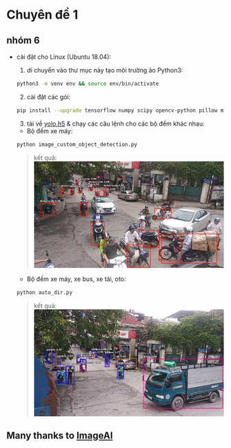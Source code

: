 Chuyên đề 1
======

nhóm 6
-----

+ cài đặt cho Linux (Ubuntu 18.04): 
    1. di chuyển vào thư mục này tạo môi trường ảo Python3:
    ```bash
    python3 -m venv env && source env/bin/activate
    ```
    2. cài đặt các gói:
    ```bash
    pip install --upgrade tensorflow numpy scipy opencv-python pillow matplotlib h5py keras https://github.com/OlafenwaMoses/ImageAI/releases/download/2.0.2/imageai-2.0.2-py3-none-any.whl
    ```
    3. tải về [yolo.h5](https://github.com/OlafenwaMoses/ImageAI/releases/download/1.0/yolo.h5) & chạy các câu lệnh cho các bộ đếm khác nhau:
    - Bộ đếm xe máy: 
    ```bash
    python image_custom_object_detection.py
    ```
    
    > kết quả: <br> ![](https://raw.githubusercontent.com/d0b3ga1/chuyen_de1/master/image3new-custom.jpg "An optional title")

    - Bộ đếm xe máy, xe bus, xe tải, oto:
    ```bash
    python auto_dir.py
    ```

    > kết quả: <br> ![](https://raw.githubusercontent.com/d0b3ga1/chuyen_de1/master/result/52.jpg-result.jpg "An optional title")



## Many thanks to [ImageAI]( https://github.com/OlafenwaMoses/ImageAI )
